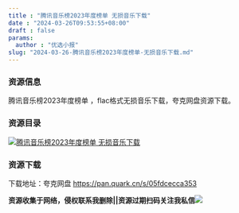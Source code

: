 ```yaml
---
title : "腾讯音乐榜2023年度榜单 无损音乐下载"
date : "2024-03-26T09:53:55+08:00"
draft : false
params:
  author : "优选小报"
slug: "2024-03-26-腾讯音乐榜2023年度榜单-无损音乐下载.md"
---
```


### 资源信息

腾讯音乐榜2023年度榜单 ，flac格式无损音乐下载，夸克网盘资源下载。

### 资源目录

[![腾讯音乐榜2023年度榜单
无损音乐下载](//img7-1.zhekoulieshou.com/mmbiz_jpg/iaHBVewvSIbAOP5MwRmNQ8SEEaPPgBTocnL0quZHHUiaHhibeTtqAvYys5EfT5pXDODYSpcqdsvTbMwibpw5Xfc0DA/0)](//img7-1.zhekoulieshou.com/mmbiz_jpg/iaHBVewvSIbAOP5MwRmNQ8SEEaPPgBTocnL0quZHHUiaHhibeTtqAvYys5EfT5pXDODYSpcqdsvTbMwibpw5Xfc0DA/0)

### 资源下载

下载地址：夸克网盘 https://pan.quark.cn/s/05fdcecca353

**资源收集于网络，侵权联系我删除||资源过期扫码关注我私信**![](//img7-1.zhekoulieshou.com/mmbiz_jpg/iaHBVewvSIbAjcr9g6TlCXSfiaDqkbzuEzp207hVzPqT4YGQOAazQ1KNHCeACbia5Lzq4Ckwibe48iar1q7lgVP1o3w/640?wx_fmt=jpeg&from=appmsg)


